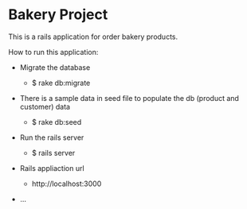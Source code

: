 # Bakery Project

This is a rails application for order bakery products.

How to run this application:

* Migrate the database
  * $ rake db:migrate

* There is a sample data in seed file to populate the db (product and customer) data
  * $ rake db:seed

* Run the rails server
  * $ rails server

* Rails appliaction url
  *  http://localhost:3000
* ...
